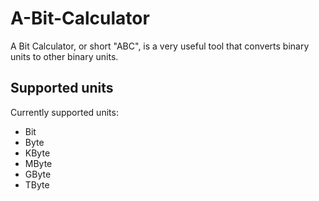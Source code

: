 # A-Bit-Calculator
A Bit Calculator, or short "ABC", is a very useful tool that converts binary units to other binary units.

## Supported units
Currently supported units:
- Bit
- Byte
- KByte
- MByte
- GByte
- TByte
